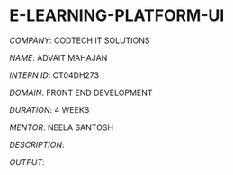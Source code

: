# E-LEARNING-PLATFORM-UI

*COMPANY*: CODTECH IT SOLUTIONS

*NAME*: ADVAIT MAHAJAN

*INTERN ID*: CT04DH273

*DOMAIN*: FRONT END DEVELOPMENT

*DURATION*: 4 WEEKS

*MENTOR*: NEELA SANTOSH

*DESCRIPTION*: 

*OUTPUT*: 
